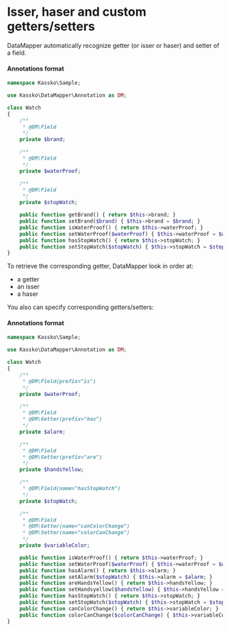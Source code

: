 Isser, haser and custom getters/setters
============

DataMapper automatically recognize getter (or isser or haser) and setter of a field.

#### Annotations format ####
```php
namespace Kassko\Sample;

use Kassko\DataMapper\Annotation as DM;

class Watch
{
    /**
     * @DM\Field
     */
    private $brand;

    /**
     * @DM\Field
     */
    private $waterProof;

    /**
     * @DM\Field
     */
    private $stopWatch;

    public function getBrand() { return $this->brand; }
    public function setBrand($brand) { $this->brand = $brand; }
    public function isWaterProof() { return $this->waterProof; }
    public function setWaterProof($waterProof) { $this->waterProof = $waterProof; }
    public function hasStopWatch() { return $this->stopWatch; }
    public function setStopWatch($stopWatch) { $this->stopWatch = $stopWatch; }
}
```

To retrieve the corresponding getter, DataMapper look in order at:
* a getter
* an isser
* a haser

You also can specify corresponding getters/setters:

#### Annotations format ####
```php
namespace Kassko\Sample;

use Kassko\DataMapper\Annotation as DM;

class Watch
{
    /**
     * @DM\Field(prefix="is")
     */
    private $waterProof;

    /**
     * @DM\Field
     * @DM\Getter(prefix="has")
     */
    private $alarm;

    /**
     * @DM\Field
     * @DM\Getter(prefix="are")
     */
    private $handsYellow;

    /**
     * @DM\Field(name="hasStopWatch")
     */
    private $stopWatch;

    /**
     * @DM\Field
     * @DM\Getter(name="canColorChange")
     * @DM\Setter(name="colorCanChange")
     */
    private $variableColor;

    public function isWaterProof() { return $this->waterProof; }
    public function setWaterProof($waterProof) { $this->waterProof = $waterProof; }
    public function hasAlarm() { return $this->alarm; }
    public function setAlarm($stopWatch) { $this->alarm = $alarm; }
    public function areHandsYellow() { return $this->handsYellow; }
    public function setHandsyellow($handsYellow) { $this->handsYellow = $handsYellow; }
    public function hasStopWatch() { return $this->stopWatch; }
    public function setStopWatch($stopWatch) { $this->stopWatch = $stopWatch; }
    public function canColorChange() { return $this->variableColor; }
    public function colorCanChange($colorCanChange) { $this->variableColor = $colorCanChange; }
}
```